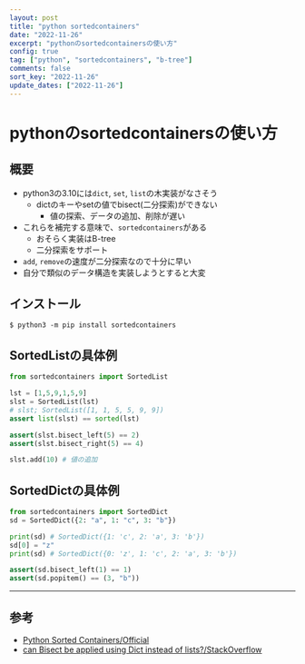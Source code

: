 ```yaml
---
layout: post
title: "python sortedcontainers"
date: "2022-11-26"
excerpt: "pythonのsortedcontainersの使い方"
config: true
tag: ["python", "sortedcontainers", "b-tree"]
comments: false
sort_key: "2022-11-26"
update_dates: ["2022-11-26"]
---
```


# pythonのsortedcontainersの使い方

## 概要
 - python3の3.10には`dict`, `set`, `list`の木実装がなさそう
   - dictのキーやsetの値でbisect(二分探索)ができない
     - 値の探索、データの追加、削除が遅い
 - これらを補完する意味で、`sortedcontainers`がある
   - おそらく実装はB-tree
   - 二分探索をサポート
 - `add`, `remove`の速度が二分探索なので十分に早い
 - 自分で類似のデータ構造を実装しようとすると大変

## インストール

```console
$ python3 -m pip install sortedcontainers
```

## SortedListの具体例

```python
from sortedcontainers import SortedList

lst = [1,5,9,1,5,9]
slst = SortedList(lst)
# slst; SortedList([1, 1, 5, 5, 9, 9])
assert list(slst) == sorted(lst)

assert(slst.bisect_left(5) == 2)
assert(slst.bisect_right(5) == 4)

slst.add(10) # 値の追加
```

## SortedDictの具体例

```python
from sortedcontainers import SortedDict
sd = SortedDict({2: "a", 1: "c", 3: "b"})

print(sd) # SortedDict({1: 'c', 2: 'a', 3: 'b'})
sd[0] = "z"
print(sd) # SortedDict({0: 'z', 1: 'c', 2: 'a', 3: 'b'})

assert(sd.bisect_left(1) == 1)
assert(sd.popitem() == (3, "b"))
```

---

## 参考
 - [Python Sorted Containers/Official](https://grantjenks.com/docs/sortedcontainers/)
 - [can Bisect be applied using Dict instead of lists?/StackOverflow](https://stackoverflow.com/questions/3099383/can-bisect-be-applied-using-dict-instead-of-lists)
